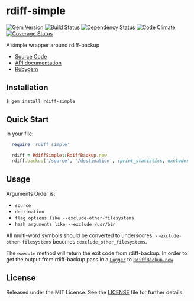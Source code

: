 # rdiff-simple

[![Gem Version](https://badge.fury.io/rb/rdiff-simple.png)](http://badge.fury.io/rb/rdiff-simple)
[![Build Status](https://travis-ci.org/ketiko/rdiff-simple.png?branch=master)](https://travis-ci.org/ketiko/rdiff-simple)
[![Dependency Status](https://gemnasium.com/ketiko/rdiff-simple.png)](https://gemnasium.com/ketiko/rdiff-simple)
[![Code Climate](https://codeclimate.com/github/ketiko/rdiff-simple.png)](https://codeclimate.com/github/ketiko/rdiff-simple)
[![Coverage Status](https://coveralls.io/repos/ketiko/rdiff-simple/badge.png)](https://coveralls.io/r/ketiko/rdiff-simple)

A simple wrapper around rdiff-backup

* [Source Code](http://github.com/ketiko/rdiff-simple)
* [API documentation](http://rubydoc.info/github/ketiko/rdiff-simple/master)
* [Rubygem](http://rubygems.org/gems/rdiff-simple)

## Installation

```bash
$ gem install rdiff-simple
```

## Quick Start

In your file:

```ruby
  require 'rdiff_simple'

  rdiff = RdiffSimple::RdiffBackup.new
  rdiff.backup('/source', '/destination', :print_statistics, exclude: '/source/private')
```

## Usage

Arguments Order is:

- `source`
- `destination`
- `flag options like --exclude-other-filesystems`
- `hash arguments like --exclude /usr/bin`

All multi-word symbols should be converted to underscores: `--exclude-other-filesystems` becomes `:exclude_other_filesystems`.

The `execute` method will return the exit code from rdiff-backup.  In order to get the output from rdiff-backup pass in a [`Logger`][logger] to [`RdiffBackup.new`][new].

## License

Released under the MIT License.  See the [LICENSE][] file for further details.

[license]: LICENSE.txt
[logger]: http://www.ruby-doc.org/stdlib-2.0.0/libdoc/logger/rdoc/Logger.html
[new]: http://rubydoc.info/github/ketiko/rdiff-simple/master/RdiffSimple/RdiffBackup#initialize-instance_method
